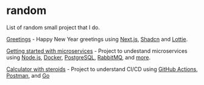 # random

List of random small project that I do. 

[Greetings](https://github.com/rickyadriell/greetings) - Happy New Year greetings using [Next.js](https://nextjs.org/), [Shadcn](https://ui.shadcn.com/) and [Lottie](https://lottiefiles.com/).

[Getting started with microservices](https://github.com/rickyadriell/getting-started-with-microservices) - Project to undestand microservices using [Node.js](https://nodejs.org/en), [Docker](https://www.docker.com/), [PostgreSQL](https://www.postgresql.org/), [RabbitMQ](https://www.rabbitmq.com/), and [more](https://github.com/rickyadriell/getting-started-with-microservices/blob/main/resources/my-overview.md). 

[Calculator with steroids](git@github.com:rickyadriell/calculator-on-steroids.git) - Project to understand CI/CD using [GitHub Actions](https://docs.github.com/en/actions), [Postman](https://www.postman.com/), and [Go](https://go.dev/)
